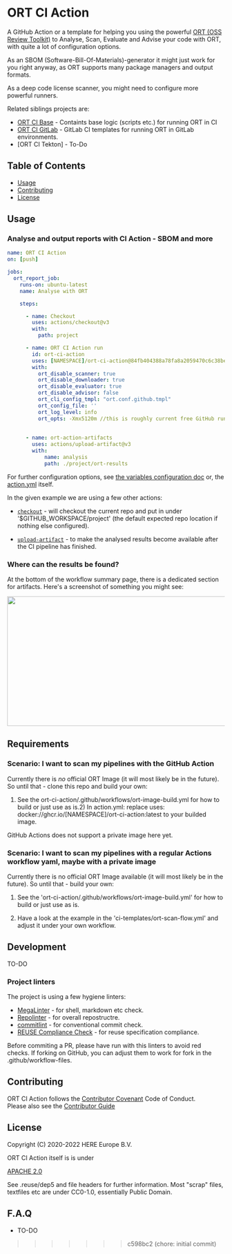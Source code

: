 <!--
SPDX-FileCopyrightText: 2022 HERE Europe B.V.

SPDX-License-Identifier: CC0-1.0
-->

# ORT CI Action

A GitHub Action or a template for helping you using the powerful [ORT (OSS Review Toolkit)](https://github.com/oss-review-toolkit/ort) to Analyse, Scan, Evaluate and Advise your code with ORT, with quite a lot of configuration options.

As an SBOM (Software-Bill-Of-Materials)-generator it might just work for you right anyway, as ORT supports many package managers and output formats.

As a deep code license scanner, you might need to configure more powerful runners.

Related siblings projects are:

- [ORT CI Base](https://github.com/oss-review-toolkit/ort-ci-base) - Containts base logic (scripts etc.) for running ORT in CI
- [ORT CI GitLab](https://github.com/oss-review-toolkit/ort-ci-gitlab) - GitLab CI templates for running ORT in GitLab environments.
- [ORT CI Tekton] - To-Do


## Table of Contents

- [Usage](#usage)
- [Contributing](#contributing)
- [License](#license)

## Usage


### Analyse and output reports with CI Action - SBOM and more

```yaml
name: ORT CI Action
on: [push]

jobs:
  ort_report_job:
    runs-on: ubuntu-latest
    name: Analyse with ORT

    steps:

      - name: Checkout
        uses: actions/checkout@v3
        with:
          path: project

      - name: ORT CI Action run
        id: ort-ci-action
        uses: [NAMESPACE]/ort-ci-action@84fb404388a78fa8a2059470c6c38bec98c648f4
        with:
          ort_disable_scanner: true
          ort_disable_downloader: true
          ort_disable_evaluator: true
          ort_disable_advisor: false
          ort_cli_config_tmpl: "ort.conf.github.tmpl"
          ort_config_file: ''
          ort_log_level: info
          ort_opts: -Xmx5120m //this is roughly current free GitHub runners level
        
       
      - name: ort-action-artifacts
        uses: actions/upload-artifact@v3
        with:
            name: analysis
            path: ./project/ort-results
```

For further configuration options, see [the variables configuration doc](https://github.com/oss-review-toolkit/ort-ci-base/blob/main/docs/variables.adoc) or, the [action.yml](action.yml) itself.

In the given example we are using a few other actions:

* [`checkout`](https://github.com/actions/checkout) - will checkout the current repo and put in under '$GITHUB_WORKSPACE/project' (the default expected repo location if nothing else configured).


* [`upload-artifact`](https://github.com/actions/upload-artifact) - to make the analysed results become available after the CI pipeline has finished.

### Where can the results be found?

At the bottom of the workflow summary page, there is a dedicated section for artifacts. Here's a screenshot of something you might see:

<img src="https://user-images.githubusercontent.com/37870813/164996952-e1a6c353-fe52-4a43-a578-e9a9c3b1f861.png" width="700" height="300">

## Requirements

### Scenario: I want to scan my pipelines with the GitHub Action

Currently there is *no* official ORT Image (it will most likely be in the future).
So until that - clone this repo and build your own:

1) See the ort-ci-action/.github/workflows/ort-image-build.yml for how to build or just use as is.2) In action.yml: replace uses: docker://ghcr.io/[NAMESPACE]/ort-ci-action:latest to your builded image.

GitHub Actions does not support a private image here yet.

### Scenario: I want to scan my pipelines with a regular Actions workflow yaml, maybe with a private image

Currently there is no official ORT Image available (it will most likely be in the future).
So until that - build your own:

1) See the 'ort-ci-action/.github/workflows/ort-image-build.yml' for how to build or just use as is.

2) Have a look at the example in the 'ci-templates/ort-scan-flow.yml' and adjust it under your own workflow.

## Development

TO-DO

### Project linters

The project is using a few hygiene linters:

- [MegaLinter](https://megalinter.github.io/latest/) - for shell, markdown etc check.
- [Repolinter](https://github.com/todogroup/repolinter) - for overall repostructre.
- [commitlint](https://github.com/conventional-changelog/commitlint) - for conventional commit check.
- [REUSE Compliance Check](https://github.com/fsfe/reuse-action) - for reuse specification compliance.

Before commiting a PR, please have run with this linters to avoid red checks. If forking on GitHub, you can adjust them to work for fork in the .github/workflow-files.

## Contributing

ORT CI Action follows the [Contributor Covenant](http://contributor-covenant.org) Code of Conduct.  
Please also see the [Contributor Guide](docs/CONTRIBUTING.adoc)

## License


Copyright (C) 2020-2022 HERE Europe B.V.

ORT CI Action itself is is under

[APACHE 2.0](LICENSE)

See .reuse/dep5 and file headers for further information.
Most "scrap" files, textfiles etc are under CC0-1.0, essentially Public Domain.

## F.A.Q

* TO-DO

>>>>>>> c598bc2 (chore: initial commit)


